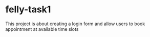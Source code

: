 # felly-task1
This project is about creating a login form and allow users to book appointment at available time slots
